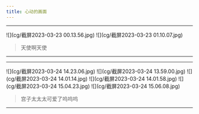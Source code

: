 ```yaml
---
title: 心动的画面
---
```


---

![](cg/截屏2023-03-23 00.13.56.jpg)
![](cg/截屏2023-03-23 01.10.07.jpg)

>天使啊天使

---

---

![](cg/截屏2023-03-24 14.23.06.jpg)
![](cg/截屏2023-03-24 13.59.00.jpg)
![](cg/截屏2023-03-24 14.01.14.jpg)
![](cg/截屏2023-03-24 14.01.58.jpg)
![](cg/截屏2023-03-24 15.04.23.jpg)
![](cg/截屏2023-03-24 15.06.08.jpg)

> 宫子太太太可爱了呜呜呜

---